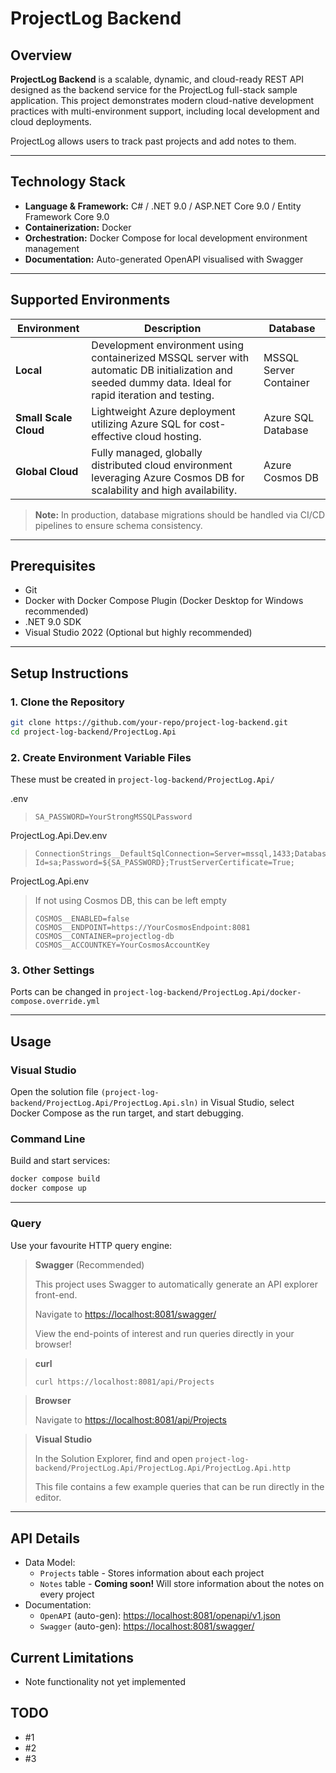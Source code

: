 # ProjectLog Backend

## Overview

**ProjectLog Backend** is a scalable, dynamic, and cloud-ready REST API designed as the backend service for the ProjectLog full-stack sample application. This project demonstrates modern cloud-native development practices with multi-environment support, including local development and cloud deployments.

ProjectLog allows users to track past projects and add notes to them.

---

## Technology Stack
- **Language & Framework:** C# / .NET 9.0 / ASP.NET Core 9.0 / Entity Framework Core 9.0  
- **Containerization:** Docker  
- **Orchestration:** Docker Compose for local development environment management  
- **Documentation:** Auto-generated OpenAPI visualised with Swagger
---

## Supported Environments

| Environment         | Description                                                                                 | Database             |
|---------------------|---------------------------------------------------------------------------------------------|----------------------|
| **Local**           | Development environment using containerized MSSQL server with automatic DB initialization and seeded dummy data. Ideal for rapid iteration and testing. | MSSQL Server Container |
| **Small Scale Cloud**| Lightweight Azure deployment utilizing Azure SQL for cost-effective cloud hosting.          | Azure SQL Database   |
| **Global Cloud**    | Fully managed, globally distributed cloud environment leveraging Azure Cosmos DB for scalability and high availability. | Azure Cosmos DB       |

> **Note:** In production, database migrations should be handled via CI/CD pipelines to ensure schema consistency.

---

## Prerequisites

- Git  
- Docker with Docker Compose Plugin (Docker Desktop for Windows recommended)  
- .NET 9.0 SDK  
- Visual Studio 2022 (Optional but highly recommended)

---

## Setup Instructions

### 1. Clone the Repository

```bash
git clone https://github.com/your-repo/project-log-backend.git
cd project-log-backend/ProjectLog.Api
```

### 2. Create Environment Variable Files

These must be created in `project-log-backend/ProjectLog.Api/`

.env
> ```env
> SA_PASSWORD=YourStrongMSSQLPassword
> ```

ProjectLog.Api.Dev.env
> ```env
> ConnectionStrings__DefaultSqlConnection=Server=mssql,1433;Database=ProjectLog;User Id=sa;Password=${SA_PASSWORD};TrustServerCertificate=True;
> ```

ProjectLog.Api.env
> If not using Cosmos DB, this can be left empty
> ```env
> COSMOS__ENABLED=false
> COSMOS__ENDPOINT=https://YourCosmosEndpoint:8081
> COSMOS__CONTAINER=projectlog-db
> COSMOS__ACCOUNTKEY=YourCosmosAccountKey
> ```

### 3. Other Settings
Ports can be changed in `project-log-backend/ProjectLog.Api/docker-compose.override.yml`

---

## Usage

### Visual Studio
Open the solution file `(project-log-backend/ProjectLog.Api/ProjectLog.Api.sln)` in Visual Studio, select Docker Compose as the run target, and start debugging.

### Command Line
Build and start services:
```bash
docker compose build
docker compose up
```

---

### Query
Use your favourite HTTP query engine:

> **Swagger** (Recommended)
> 
> This project uses Swagger to automatically generate an API explorer front-end.
>
> Navigate to [https://localhost:8081/swagger/](https://localhost:8081/swagger/)
> 
> View the end-points of interest and run queries directly in your browser!


> **curl**
> ```bash
> curl https://localhost:8081/api/Projects
> ```

> **Browser**
>
> Navigate to [https://localhost:8081/api/Projects](https://localhost:8081/api/Projects)

> **Visual Studio**
>
> In the Solution Explorer, find and open `project-log-backend/ProjectLog.Api/ProjectLog.Api/ProjectLog.Api.http`
>
> This file contains a few example queries that can be run directly in the editor.

---

## API Details
- Data Model:
  - `Projects` table - Stores information about each project
  - `Notes` table - **Coming soon!** Will store information about the notes on every project
- Documentation:
  - `OpenAPI` (auto-gen): [https://localhost:8081/openapi/v1.json](https://localhost:8081/openapi/v1.json)
  - `Swagger` (auto-gen): [https://localhost:8081/swagger/](https://localhost:8081/swagger/)

## Current Limitations
- Note functionality not yet implemented

## TODO
- #1
- #2
- #3
